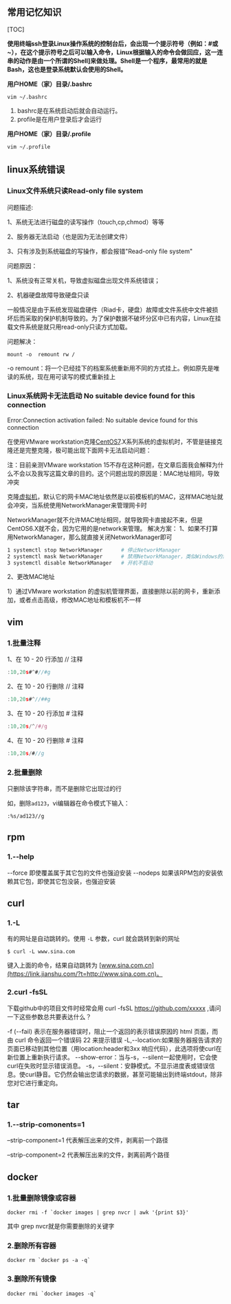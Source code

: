 ## 常用记忆知识

[TOC]

**使用终端ssh登录Linux操作系统的控制台后，会出现一个提示符号（例如：#或~），在这个提示符号之后可以输入命令，Linux根据输入的命令会做回应，这一连串的动作是由一个所谓的Shell]来做处理。Shell是一个程序，最常用的就是Bash，这也是登录系统默认会使用的Shell。**

**用户HOME（家）目录/.bashrc**

```
vim ~/.bashrc
```

1. bashrc是在系统启动后就会自动运行。
2. profile是在用户登录后才会运行



**用户HOME（家）目录/.profile**

```
vim ~/.profile
```



## linux系统错误

### Linux文件系统只读Read-only file system

问题描述:

1、系统无法进行磁盘的读写操作（touch,cp,chmod）等等

2、服务器无法启动（也是因为无法创建文件）

3、只有涉及到系统磁盘的写操作，都会报错"Read-only file system"

问题原因：

1、系统没有正常关机，导致虚拟磁盘出现文件系统错误；

2、机器硬盘故障导致硬盘只读

一般情况是由于系统发现磁盘硬件（Riad卡，硬盘）故障或文件系统中文件被损坏后而采取的保护机制导致的。为了保护数据不破坏分区中已有内容，Linux在挂载文件系统是就只用read-only只读方式加载。

问题解决：

```
mount -o  remount rw /
```

-o remount：将一个已经挂下的档案系统重新用不同的方式挂上。例如原先是唯读的系统，现在用可读写的模式重新挂上





### Linux系统网卡无法启动 No suitable device found for this connection

Error:Connection activation failed: No suitable device found for this connection

在使用VMware workstation克隆[CentOS7](https://so.csdn.net/so/search?q=CentOS7&spm=1001.2101.3001.7020).X系列系统的虚拟机时，不管是链接克隆还是完整克隆，极可能出现下面网卡无法启动问题：

注：目前亲测VMware workstation 15不存在这种问题，在文章后面我会解释为什么不会以及我写这篇文章的目的。这个问题出现的原因是：MAC地址相同，导致冲突

克隆[虚拟机](https://so.csdn.net/so/search?q=虚拟机&spm=1001.2101.3001.7020)，默认它的网卡MAC地址依然是以前模板机的MAC，这样MAC地址就会冲突，当系统使用NetworkManager来管理网卡时

NetworkManager就不允许MAC地址相同，就导致网卡直接起不来，但是CentOS6.X就不会，因为它用的是network来管理。
解决方案：
1、如果不打算用NetworkManager，那么就直接关闭NetworkManager即可

```bash
1 systemctl stop NetworkManager      # 停止NetworkManager   
2 systemctl mask NetworkManager　　　 # 禁用NetworkManager，类似Windows的禁用
3 systemctl disable NetworkManager   # 开机不启动
```

2、更改MAC地址

1）通过VMware workstation 的虚拟机管理界面，直接删除以前的网卡，重新添加，或者点击高级，修改MAC地址和模板机不一样





## vim

### 1.批量注释

1、在 10 - 20 行添加 // 注释

```javascript
:10,20s#^#//#g
```

2、在 10 - 20 行删除 // 注释

```javascript
:10,20s#^//##g
```

3、在 10 - 20 行添加 # 注释

```javascript
:10,20s/^/#/g
```

4、在 10 - 20 行删除 # 注释

```javascript
:10,20s/#//g
```

### 2.批量删除

只删除该字符串，而不是删除它出现过的行

如，删除`ad123`，vi编辑器在命令模式下输入：

```
:%s/ad123//g
```



## rpm

### 1.--help

--force 即使覆盖属于其它包的文件也强迫安装
--nodeps 如果该RPM包的安装依赖其它包，即使其它包没装，也强迫安装





## curl

### 1.-L

有的网址是自动跳转的。使用 `-L` 参数，curl 就会跳转到新的网址

```crystal
$ curl -L www.sina.com
```

键入上面的命令，结果自动跳转为 [www.sina.com.cn](https://link.jianshu.com/?t=http://www.sina.com.cn)。



### 2.curl -fsSL

下载github中的项目文件时经常会用 curl -fsSL https://github.com/xxxxx ,请问一下这些参数总共要表达什么？

-f (--fail) 表示在服务器错误时，阻止一个返回的表示错误原因的 html 页面，而由 curl 命令返回一个错误码 22 来提示错误
-L,--location:如果服务器报告请求的页面已移动到其他位置（用location:header和3xx 响应代码），此选项将使curl在新位置上重新执行请求。
--show-error：当与-s，--silent一起使用时，它会使curl在失败时显示错误消息。
-s，--silent：安静模式。不显示进度表或错误信息。使curl静音。它仍然会输出您请求的数据，甚至可能输出到终端stdout，除非您对它进行重定向。





## tar

### 1.--strip-comonents=1

–strip-component=1 代表解压出来的文件，剥离前一个路径

–strip-component=2 代表解压出来的文件，剥离前两个路径



## docker

### 1.批量删除镜像或容器

```
docker rmi -f `docker images | grep nvcr | awk '{print $3}'
```

其中 grep nvcr就是你需要删除的关键字

### 2.删除所有容器

```
docker rm `docker ps -a -q`
```

### 3.删除所有镜像

```
docker rmi `docker images -q`
```